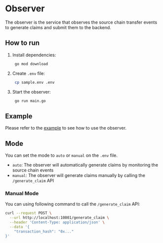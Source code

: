 # Observer

The observer is the service that observes the source chain transfer events to generate claims and submit them to the backend.

## How to run

1. Install dependencies:
   ```bash
    go mod download
   ```
2. Create `.env` file:
   ```bash
    cp sample.env .env
   ```
3. Start the observer:
   ```bash
    go run main.go
   ```

## Example

Please refer to the [example](../README.md) to see how to use the observer.

## Mode

You can set the mode to `auto` or `manual` on the `.env` file.

- `auto`: The observer will automatically generate claims by monitoring the source chain events
- `manual`: The observer will generate claims manually by calling the `/generate_claim` API

### Manual Mode

You can using following command to call the `/generate_claim` API:

```bash
curl --request POST \
  --url http://localhost:10001/generate_claim \
  --header 'Content-Type: application/json' \
  --data '{
	"transaction_hash": "0x..."
}'
```
